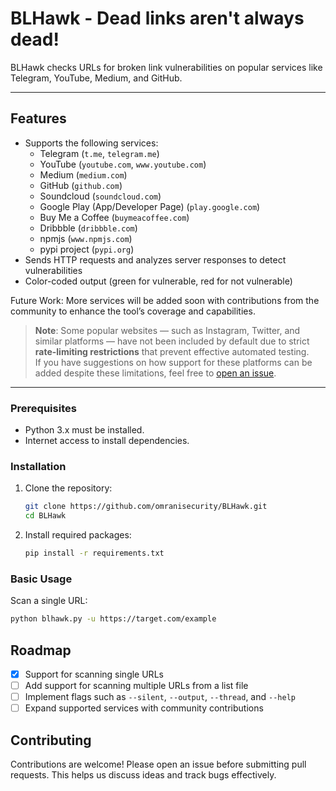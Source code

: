 # BLHawk - Dead links aren't always dead!

BLHawk checks URLs for broken link vulnerabilities on popular services like Telegram, YouTube, Medium, and GitHub.

---

## Features

- Supports the following services:
  - Telegram (`t.me`, `telegram.me`)
  - YouTube (`youtube.com`, `www.youtube.com`)
  - Medium (`medium.com`)
  - GitHub (`github.com`)
  - Soundcloud (`soundcloud.com`)
  - Google Play (App/Developer Page) (`play.google.com`)
  - Buy Me a Coffee (`buymeacoffee.com`)
  - Dribbble (`dribbble.com`)
  - npmjs (`www.npmjs.com`)
  - pypi project (`pypi.org`)
- Sends HTTP requests and analyzes server responses to detect vulnerabilities
- Color-coded output (green for vulnerable, red for not vulnerable)

Future Work:
More services will be added soon with contributions from the community to enhance the tool’s coverage and capabilities.

> **Note**: Some popular websites — such as Instagram, Twitter, and similar platforms — have not been included by default due to strict **rate-limiting restrictions** that prevent effective automated testing.  
If you have suggestions on how support for these platforms can be added despite these limitations, feel free to [open an issue](https://github.com/omranisecurity/BLHawk/issues/new).


---

### Prerequisites

- Python 3.x must be installed.
- Internet access to install dependencies.

### Installation

1. Clone the repository:
     ```sh
     git clone https://github.com/omranisecurity/BLHawk.git
     cd BLHawk
     ```
2. Install required packages:
     ```sh
     pip install -r requirements.txt
     ```

### Basic Usage

Scan a single URL:

```sh
python blhawk.py -u https://target.com/example
```

## Roadmap

- [x] Support for scanning single URLs
- [ ] Add support for scanning multiple URLs from a list file
- [ ] Implement flags such as `--silent`, `--output`, `--thread`, and `--help`
- [ ] Expand supported services with community contributions

## Contributing
Contributions are welcome! Please open an issue before submitting pull requests. This helps us discuss ideas and track bugs effectively.
